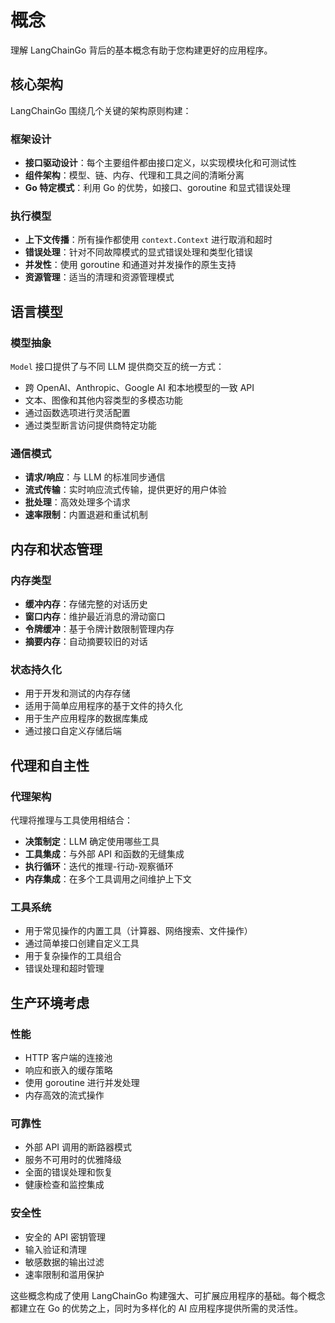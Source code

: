 # 概念

理解 LangChainGo 背后的基本概念有助于您构建更好的应用程序。

## 核心架构

LangChainGo 围绕几个关键的架构原则构建：

### 框架设计
- **接口驱动设计**：每个主要组件都由接口定义，以实现模块化和可测试性
- **组件架构**：模型、链、内存、代理和工具之间的清晰分离
- **Go 特定模式**：利用 Go 的优势，如接口、goroutine 和显式错误处理

### 执行模型
- **上下文传播**：所有操作都使用 `context.Context` 进行取消和超时
- **错误处理**：针对不同故障模式的显式错误处理和类型化错误
- **并发性**：使用 goroutine 和通道对并发操作的原生支持
- **资源管理**：适当的清理和资源管理模式

## 语言模型

### 模型抽象
`Model` 接口提供了与不同 LLM 提供商交互的统一方式：
- 跨 OpenAI、Anthropic、Google AI 和本地模型的一致 API
- 文本、图像和其他内容类型的多模态功能
- 通过函数选项进行灵活配置
- 通过类型断言访问提供商特定功能

### 通信模式
- **请求/响应**：与 LLM 的标准同步通信
- **流式传输**：实时响应流式传输，提供更好的用户体验
- **批处理**：高效处理多个请求
- **速率限制**：内置退避和重试机制

## 内存和状态管理

### 内存类型
- **缓冲内存**：存储完整的对话历史
- **窗口内存**：维护最近消息的滑动窗口
- **令牌缓冲**：基于令牌计数限制管理内存
- **摘要内存**：自动摘要较旧的对话

### 状态持久化
- 用于开发和测试的内存存储
- 适用于简单应用程序的基于文件的持久化
- 用于生产应用程序的数据库集成
- 通过接口自定义存储后端

## 代理和自主性

### 代理架构
代理将推理与工具使用相结合：
- **决策制定**：LLM 确定使用哪些工具
- **工具集成**：与外部 API 和函数的无缝集成
- **执行循环**：迭代的推理-行动-观察循环
- **内存集成**：在多个工具调用之间维护上下文

### 工具系统
- 用于常见操作的内置工具（计算器、网络搜索、文件操作）
- 通过简单接口创建自定义工具
- 用于复杂操作的工具组合
- 错误处理和超时管理

## 生产环境考虑

### 性能
- HTTP 客户端的连接池
- 响应和嵌入的缓存策略
- 使用 goroutine 进行并发处理
- 内存高效的流式操作

### 可靠性
- 外部 API 调用的断路器模式
- 服务不可用时的优雅降级
- 全面的错误处理和恢复
- 健康检查和监控集成

### 安全性
- 安全的 API 密钥管理
- 输入验证和清理
- 敏感数据的输出过滤
- 速率限制和滥用保护

这些概念构成了使用 LangChainGo 构建强大、可扩展应用程序的基础。每个概念都建立在 Go 的优势之上，同时为多样化的 AI 应用程序提供所需的灵活性。